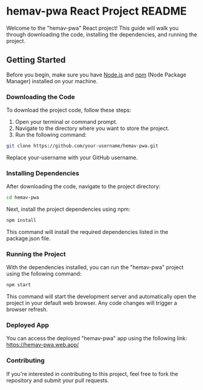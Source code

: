 # hemav-pwa React Project README

Welcome to the "hemav-pwa" React project! This guide will walk you through downloading the code, installing the dependencies, and running the project.

## Getting Started

Before you begin, make sure you have [Node.js](https://nodejs.org/) and [npm](https://www.npmjs.com/) (Node Package Manager) installed on your machine.

### Downloading the Code

To download the project code, follow these steps:

1. Open your terminal or command prompt.
2. Navigate to the directory where you want to store the project.
3. Run the following command:

```bash
git clone https://github.com/your-username/hemav-pwa.git
```

Replace your-username with your GitHub username.

### Installing Dependencies
After downloading the code, navigate to the project directory:

```bash
cd hemav-pwa
```
Next, install the project dependencies using npm:

```bash
npm install
```

This command will install the required dependencies listed in the package.json file.

### Running the Project

With the dependencies installed, you can run the "hemav-pwa" project using the following command:

```bash
npm start
```

This command will start the development server and automatically open the project in your default web browser. Any code changes will trigger a browser refresh.

### Deployed App

You can access the deployed "hemav-pwa" app using the following link: https://hemav-pwa.web.app/

### Contributing

If you're interested in contributing to this project, feel free to fork the repository and submit your pull requests.

